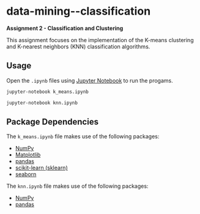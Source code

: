 # data-mining--classification

**Assignment 2 - Classification and Clustering**

This assignment focuses on the implementation of the K-means clustering and K-nearest neighbors (KNN) classification algorithms.

## Usage

Open the `.ipynb` files using [Jupyter Notebook](https://jupyter.org) to run the progams.

```bash
jupyter-notebook k_means.ipynb
```

```bash
jupyter-notebook knn.ipynb
```

## Package Dependencies

The `k_means.ipynb` file makes use of the following packages:

* [NumPy](https://numpy.org)
* [Matplotlib](https://matplotlib.org)
* [pandas](https://pandas.pydata.org)
* [scikit-learn (sklearn)](https://scikit-learn.org/stable/)
* [seaborn](https://seaborn.pydata.org)

The `knn.ipynb` file makes use of the following packages:

* [NumPy](https://numpy.org)
* [pandas](https://pandas.pydata.org)
